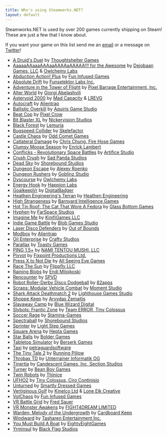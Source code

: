 ```yaml
---
title: Who's using Steamworks.NET?
layout: default
---
```

Steamworks.NET is used by over 200 games currently shipping on Steam! These are just a few that I know about.

If you want your game on this list send me an [email](mailto:support@rileylabrecque.com) or a message on [Twitter](http://twitter.com/rileylabrecque)!

* [A Druid's Duel](http://store.steampowered.com/app/333970/) by [Thoughtshelter Games](http://druidsduel.com)
* [AaaaaAAaaaAAAaaAAAAaAAAAA!!! for the Awesome](http://store.steampowered.com/app/15560/) by [Dejobaan Games, LLC](http://dejobaan.com) & [Owlchemy Labs](http://owlchemylabs.com)
* [Abduction Action! Plus](http://store.steampowered.com/app/360580/) by [Fun Infused Games](http://funinfused.com)
* [Absolute Drift](http://store.steampowered.com/app/320140/) by [Funselektor Labs Inc.](http://absolutedrift.com/)
* [Adventure in the Tower of Flight](http://store.steampowered.com/app/368830/) by [Pixel Barrage Entertainment, Inc.](http://pixelbarrage.com)
* [Alter World](http://store.steampowered.com/app/357280/) by [Giorgi Abelashvili](http://alterworldgame.com/)
* [Astervoid 2000](http://store.steampowered.com/app/423870/) by [Mad Capacity](http://madcapacity.com/) & [LREVG](http://soundcloud.com/lrevg)
* [Autocraft](http://store.steampowered.com/app/287220/) by [Alientrap](http://www.alientrap.org/)
* [Ballistic Overkill](http://store.steampowered.com/app/296300/) by [Aquiris Game Studio](http://aquiris.com.br)
* [Beat Cop](http://store.steampowered.com/app/461950/) by [Pixel Crow](http://pixelcrow.com)
* [Bit Blaster XL](http://store.steampowered.com/app/433950/) by [Nickervision Studios](http://nickervisionstudios.com)
* [Black Forest](http://store.steampowered.com/app/523070/) by [Lemuria](http://blackforest.lemuria.org)
* [Bugspeed Collider](http://store.steampowered.com/app/415900/) by [Skelefactor](http://www.skelefactor.com)
* [Castle Chaos](http://store.steampowered.com/app/412410/) by [Odd Comet Games](http://oddcometgames.com)
* [Catlateral Damage](http://store.steampowered.com/app/329860/) by [Chris Chung, Fire Hose Games](http://catlateraldamage.com)
* [Clumsy Moose Season](http://store.steampowered.com/app/409410) by [Enrick Lambert](http://enrickdev.com)
* [Conflicks - Revolutionary Space Battles](http://store.steampowered.com/app/288260) by [Artifice Studio](http://artificestudio.com)
* [Crush Crush](http://store.steampowered.com/app/459820/) by [Sad Panda Studios](http://sadpandastudios.com)
* [Dead Sky](http://store.steampowered.com/app/259700/) by [Shorebound Studios](http://shoreboundstudios.com)
* [Dungeon Escape](http://store.steampowered.com/app/454100) by [Alexey Roenko](https://twitter.com/Lehha95)
* [Dungeon Rushers](http://store.steampowered.com/app/429620/) by [Goblinz Studio](http://goblinzstudio.com)
* [Dyscourse](http://store.steampowered.com/app/234920/) by [Owlchemy Labs](http://owlchemylabs.com)
* [Energy Hook](http://store.steampowered.com/app/378070/) by [Happion Labs](http://happionlabs.com)
* [GoalkeepVr](http://store.steampowered.com/app/573550/) by [DigitalBadger](http://www.indiedb.com/company/digitalbadger)
* [Heathen Engineering's Terran](http://store.steampowered.com/app/427970/) by [Heathen Engineering](http://heathenengineering.com)
* [High Strangeness](http://store.steampowered.com/app/268340/) by [Barnyard Intelligence Games](http://barnyardintelligence.com)
* [Hot Tin Roof: The Cat That Wore A Fedora](http://store.steampowered.com/app/253390/) by [Glass Bottom Games](http://glassbottomgames.com)
* [Hyphen](http://store.steampowered.com/app/346510/) by [FarSpace Studios](http://farspacestudios.com)
* [Imagine Me](http://store.steampowered.com/app/265670/) by [KinifiGames LLC](http://imaginemegame.com)
* [Indie Game Battle](http://store.steampowered.com/app/407620/) by [Blob Games Studio](https://twitter.com/blobgamesstudio)
* [Laser Disco Defenders](http://store.steampowered.com/app/452920/) by [Out of Bounds](http://outofboundsgames.com)
* [Modbox](http://store.steampowered.com/app/414120/) by [Alientrap](http://www.alientrap.org)
* [Oil Enterprise](http://store.steampowered.com/app/353630) by [Crafty Studios](http://industry-games.com)
* [Parallax](http://store.steampowered.com/app/325060/) by [Toasty Games](http://toastygames.com)
* [PING 1.5+](http://store.steampowered.com/app/363580/) by [NAMI TENTOU MUSHI, LLC](http://namitentou.com)
* [Pivvot](http://store.steampowered.com/app/293900/) by [Fixpoint Productions Ltd.](http://wtrebella.com)
* [Press X to Not Die](http://store.steampowered.com/app/402330/) by [All Seeing Eye Games](http://pressxtonotdie.com)
* [Race The Sun](http://store.steampowered.com/app/253030/) by [Flippfly LLC](http://flippfly.com)
* [Raining Blobs](http://store.steampowered.com/app/414370/) by [Endi Milojkoski](http://rainingblobs.com)
* [Rencounter](http://store.steampowered.com/app/431810) by [SPVD](http://store.steampowered.com/app/431810)
* [Robot Roller-Derby Disco Dodgeball](http://store.steampowered.com/app/270450/) by [82apps](http://82apps.com)
* [Scraps: Modular Vehicle Combat](http://store.steampowered.com/app/350150/) by [Moment Studio](http://momentstudio.co.nz)
* [Shark Attack Deathmatch 2](http://store.steampowered.com/app/330580/) by [Lighthouse Games Studio](http://xna4.blogspot.ca)
* [Shoppe Keep](http://store.steampowered.com/app/381120/) by [Arvydas Žemaitis](http://strangefire.lt)
* [Slayaway Camp](http://store.steampowered.com/app/530390/) by [Blue Wizard Digital](http://bluewizard.com)
* [Slybots: Frantic Zone](http://store.steampowered.com/app/384100/) by [Team ERROR, Tiny Colossus](http://slybots.com)
* [Soccer Rage](http://store.steampowered.com/app/356510/) by [Stamina-Games](http://stamina-games.com)
* [Spectraball](http://store.steampowered.com/app/18300/) by [Shorebound Studios](http://shoreboundstudios.com)
* [Sprinter](http://store.steampowered.com/app/442260/) by [Light Step Games](http://sprinterthegame.com)
* [Square Arena](http://store.steampowered.com/app/486350/) by [Hepta Games](http://square-arena.com)
* [Star Balls](http://store.steampowered.com/app/366050/) by [Bolder Games](http://boldergames.com)
* [Tabletop Simulator](http://store.steampowered.com/app/286160/) by [Berserk Games](http://berserk-games.com)
* [Taxi](http://store.steampowered.com/app/488080/) by [petraguardsoftware](https://petraguardsoftware.com)
* [The Tiny Tale 2](http://store.steampowered.com/app/340720/) by [Running Pillow](http://runningpillow.com)
* [Throbax TD](http://store.steampowered.com/app/341570/) by [Unterrainer Informatik OG](http://www.unterrainer.info)
* [Tinertia](http://store.steampowered.com/app/311930/) by [Candescent Games, Inc, Section Studios](http://tinertia.com)
* [Turner](http://store.steampowered.com/app/499340/) by [Bean Boy Games](http://www.beanboygames.com)
* [Twin Robots](http://store.steampowered.com/app/374230/) by [Thinice](http://thinicegames.com)
* [UFHO2](http://store.steampowered.com/app/348840/) by [Tiny Colossus, Ciro Continisio](http://tinycolossus.com)
* [Unturned](http://store.steampowered.com/app/304930/) by [Smartly Dressed Games](http://smartlydressedgames.com)
* [Vertiginous Golf](http://store.steampowered.com/app/272890/) by [Kinelco Ltd](http://kinelco.com) & [Lone Elk Creative](http://lone-elk.com)
* [VolChaos](http://store.steampowered.com/app/354030/) by [Fun Infused Games](http://funinfused.com)
* [VR Battle Grid](http://store.steampowered.com/app/495030/) by [Fred Sauer](http://store.steampowered.com/app/495030/)
* [VR Monster Awakens](http://store.steampowered.com/app/566870/) by [FIGHT4DREAM LIMITED](http://fight4dream.com)
* [Warden: Melody of the Undergrowth](http://store.steampowered.com/app/338310/) by [Cardboard Keep](http://cardboardkeep.com)
* [Windward](http://store.steampowered.com/app/326410/) by [Tasharen Entertainment Inc.](http://www.tasharen.com)
* [You Must Build A Boat](http://store.steampowered.com/app/290890/) by [EightyEightGames](http://eightyeightgames.com)
* [Yrminsul](http://store.steampowered.com/app/412490/) by [Black Flag Studios](http://studioblackflag.com)
